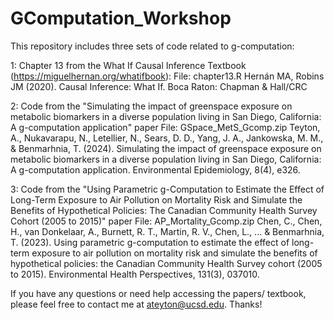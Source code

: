 # GComputation_Workshop

This repository includes three sets of code related to g-computation:

1: Chapter 13 from the What If Causal Inference Textbook (https://miguelhernan.org/whatifbook):
File: chapter13.R
Hernán MA, Robins JM (2020). Causal Inference: What If. Boca Raton: Chapman & Hall/CRC

2: Code from the "Simulating the impact of greenspace exposure on metabolic biomarkers in a diverse population living in San Diego, California: A g-computation application" paper
File: GSpace_MetS_Gcomp.zip
Teyton, A., Nukavarapu, N., Letellier, N., Sears, D. D., Yang, J. A., Jankowska, M. M., & Benmarhnia, T. (2024). Simulating the impact of greenspace exposure on metabolic biomarkers in a diverse population living in San Diego, California: A g-computation application. Environmental Epidemiology, 8(4), e326.

3: Code from the "Using Parametric g-Computation to Estimate the Effect of Long-Term Exposure to Air Pollution on Mortality Risk and Simulate the Benefits of Hypothetical Policies: The Canadian Community Health Survey Cohort (2005 to 2015)" paper
File: AP_Mortality_Gcomp.zip
Chen, C., Chen, H., van Donkelaar, A., Burnett, R. T., Martin, R. V., Chen, L., ... & Benmarhnia, T. (2023). Using parametric g-computation to estimate the effect of long-term exposure to air pollution on mortality risk and simulate the benefits of hypothetical policies: the Canadian Community Health Survey cohort (2005 to 2015). Environmental Health Perspectives, 131(3), 037010.

If you have any questions or need help accessing the papers/ textbook, please feel free to contact me at ateyton@ucsd.edu. Thanks!

